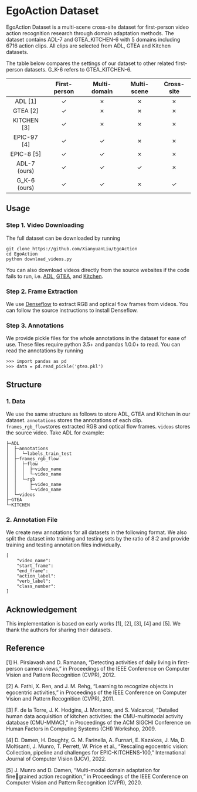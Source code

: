 # EgoAction Dataset
EgoAction Dataset is a multi-scene cross-site dataset for 
first-person video action recognition research through 
domain adaptation methods. 
The dataset contains ADL-7 and GTEA_KITCHEN-6 with 5 domains including 6716 action clips. 
All clips are selected from ADL, GTEA and Kitchen datasets.

The table below compares the settings of our dataset to other related first-person datasets.
G_K-6 refers to GTEA_KITCHEN-6.

|              | First-person | Multi-domain | Multi-scene | Cross-site |
|:------------:|:------------:|:------------:|:-----------:|:----------:|
|   ADL [1]    |   &check;   |   &cross;    |   &cross;   |  &cross;   |
|   GTEA [2]   |   &check;   |   &cross;    |   &cross;   |  &cross;   |
| KITCHEN [3]  |   &check;   |   &cross;    |   &cross;   |  &cross;   |
| EPIC-97 [4]  |   &check;   |   &check;    |   &cross;   |  &cross;   |
|  EPIC-8 [5]  |   &check;   |   &check;    |   &cross;   |  &cross;   |
| ADL-7 (ours) |   &check;   |   &check;    |   &check;   |  &cross;   |
| G_K-6 (ours) |   &check;   |   &check;    |   &cross;   |  &check;   |

## Usage

### Step 1. Video Downloading
The full dataset can be downloaded by running

```
git clone https://github.com/XianyuanLiu/EgoAction
cd EgoAction
python download_videos.py
```

You can also download videos directly from the source websites if the code fails to run, i.e. [ADL](https://www.csee.umbc.edu/~hpirsiav/papers/ADLdataset/), [GTEA](https://cbs.ic.gatech.edu/fpv/), and [Kitchen](http://kitchen.cs.cmu.edu/main.php).

### Step 2. Frame Extraction
We use [Denseflow](https://github.com/open-mmlab/denseflow) to extract RGB and optical flow frames from videos. You can follow the source instructions to install Denseflow.

### Step 3. Annotations
We provide pickle files for the whole annotations in the dataset for ease of use. These files require python 3.5+ and pandas 1.0.0+ to read.
You can read the annotations by running
```
>>> import pandas as pd
>>> data = pd.read_pickle('gtea.pkl')
```

## Structure
### 1. Data
We use the same structure as follows to store ADL, GTEA and Kitchen in our dataset. `annotations` stores the annotations of each clip. `frames_rgb_flow`stores extracted RGB and optical flow frames. `videos` stores the source video.
Take ADL for example:
```
├─ADL
│  ├─annotations
│  │  └─labels_train_test
│  ├─frames_rgb_flow
│  │  ├─flow
│  │  │  ├─video_name
│  │  │  └─video_name
│  │  └─rgb
│  │     ├─video_name
│  │     └─video_name
│  └─videos
├─GTEA
└─KITCHEN

```

### 2. Annotation File
We create new annotations for all datasets in the following format. We also split the dataset into training and testing sets by the ratio of 8:2 and provide training and testing annotation files individually.
```
[
    "video_name":
    "start_frame":
    "end_frame":
    "action_label":
    "verb_label":
    "class_number":
]
```

## Acknowledgement

This implementation is based on early works [1], [2], [3], [4] and [5]. We thank the authors for sharing their datasets.

## Reference

[1] H. Pirsiavash and D. Ramanan, “Detecting activities of daily living in first-person camera views,” in Proceedings of the IEEE Conference on Computer Vision and Pattern Recognition (CVPR), 2012.

[2] A. Fathi, X. Ren, and J. M. Rehg, “Learning to recognize objects in egocentric activities,” in Proceedings of the IEEE Conference on Computer Vision and Pattern Recognition (CVPR), 2011.

[3] F. de la Torre, J. K. Hodgins, J. Montano, and S. Valcarcel, “Detailed human data acquisition of kitchen activities: the CMU-multimodal activity database (CMU-MMAC),” in Proceedings of the ACM SIGCHI Conference on Human Factors in Computing Systems (CHI) Workshop, 2009.

[4] D. Damen, H. Doughty, G. M. Farinella, A. Furnari, E. Kazakos, J. Ma, D. Moltisanti, J. Munro, T. Perrett, W. Price et al., “Rescaling egocentric vision: Collection, pipeline and challenges for EPIC-KITCHENS-100,” International Journal of Computer Vision (IJCV), 2022.

[5] J. Munro and D. Damen, “Multi-modal domain adaptation for finegrained action recognition,” in Proceedings of the IEEE Conference on Computer Vision and Pattern Recognition (CVPR), 2020.
